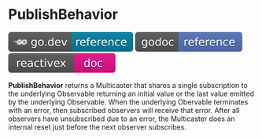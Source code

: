 # PublishBehavior

[![](../../svg/godev.svg)](https://pkg.go.dev/github.com/reactivego/rx/test/PublishBehavior?tab=doc)
[![](../../svg/godoc.svg)](https://godoc.org/github.com/reactivego/rx/test/PublishBehavior)
[![](../../svg/rx.svg)](http://reactivex.io/documentation/operators/publish.html)

**PublishBehavior** returns a Multicaster that shares a single subscription
to the underlying Observable returning an initial value or the last
value emitted by the underlying Observable. When the underlying
Obervable terminates with an error, then subscribed observers will
receive that error. After all observers have unsubscribed due to an error,
the Multicaster does an internal reset just before the next observer
subscribes.
